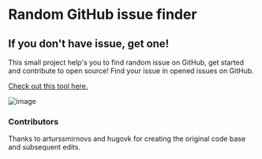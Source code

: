 # Random GitHub issue finder
## If you don't have issue, get one!

This small project help's you to find random issue on GitHub, get started and contribute to open source!
Find your issue in opened issues on GitHub.

[Check out this tool here.](https://arturssmirnovs.github.io/random-github-issue/)

![image](https://repository-images.githubusercontent.com/301069136/6ef96600-062f-11eb-9617-2e1d6de75589)

### Contributors
Thanks to arturssmirnovs and hugovk for creating the original code base and subsequent edits.
